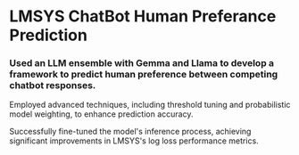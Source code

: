 # LMSYS ChatBot Human Preferance Prediction

### Used an LLM ensemble with Gemma and Llama to develop a framework to predict human preference between competing chatbot responses.


Employed advanced techniques, including threshold tuning and probabilistic model weighting, to enhance prediction accuracy. 


Successfully fine-tuned the model's inference process, achieving significant improvements in LMSYS's log loss performance metrics.
